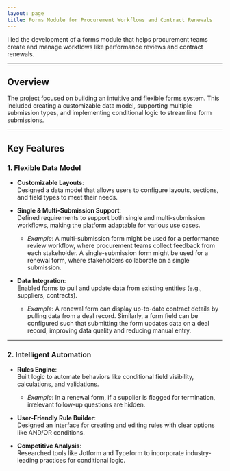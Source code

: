 ```yaml
---
layout: page
title: Forms Module for Procurement Workflows and Contract Renewals
---
```


I led the development of a forms module that helps procurement teams create and manage workflows like performance reviews and contract renewals.  

---

## Overview  

The project focused on building an intuitive and flexible forms system. This included creating a customizable data model, supporting multiple submission types, and implementing conditional logic to streamline form submissions.  

---

## Key Features  

### 1. Flexible Data Model  

- **Customizable Layouts**:  
  Designed a data model that allows users to configure layouts, sections, and field types to meet their needs.  

- **Single & Multi-Submission Support**:  
  Defined requirements to support both single and multi-submission workflows, making the platform adaptable for various use cases.  
  - *Example*: A multi-submission form might be used for a performance review workflow, where procurement teams collect feedback from each stakeholder. A single-submission form might be used for a renewal form, where stakeholders collaborate on a single submission.  

- **Data Integration**:  
  Enabled forms to pull and update data from existing entities (e.g., suppliers, contracts).  
  - *Example*: A renewal form can display up-to-date contract details by pulling data from a deal record. Similarly, a form field can be configured such that submitting the form updates data on a deal record, improving data quality and reducing manual entry.  

---

### 2. Intelligent Automation  

- **Rules Engine**:  
  Built logic to automate behaviors like conditional field visibility, calculations, and validations.  
  - *Example*: In a renewal form, if a supplier is flagged for termination, irrelevant follow-up questions are hidden.  

- **User-Friendly Rule Builder**:  
  Designed an interface for creating and editing rules with clear options like AND/OR conditions.  

- **Competitive Analysis**:  
  Researched tools like Jotform and Typeform to incorporate industry-leading practices for conditional logic.  
